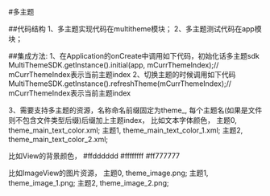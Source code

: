 #多主题

##代码结构
1、多主题实现代码在multitheme模块；
2、多主题测试代码在app模块；

##集成方法:
1、在Application的onCreate中调用如下代码，初始化话多主题sdk
    MultiThemeSDK.getInstance().initial(app, mCurrThemeIndex);// mCurrThemeIndex表示当前主题index
2、切换主题的时候调用如下代码
   MultiThemeSDK.getInstance().refreshTheme(mCurrThemeIndex);// mCurrThemeIndex表示当前主题index

3、需要支持多主题的资源，名称命名前缀固定为theme_,
   每个主题名(如果是文件则不包含文件类型后缀)后缀加上主题index，
   比如文本字体颜色，
                   主题0,  theme_main_text_color.xml;
                   主题1, theme_main_text_color_1.xml;
                   主题2, theme_main_text_color_2.xml;

   比如View的背景颜色，
                       <color name="theme_main_bg">#ffdddddd</color>
                       <color name="theme_main_bg_1">#ffffffff</color>
                       <color name="theme_main_bg_2">#ff777777</color>

   比如ImageView的图片资源，
                      主题0,  theme_image.png;
                      主题1,  theme_image_1.png;
                      主题2,  theme_image_2.png;










